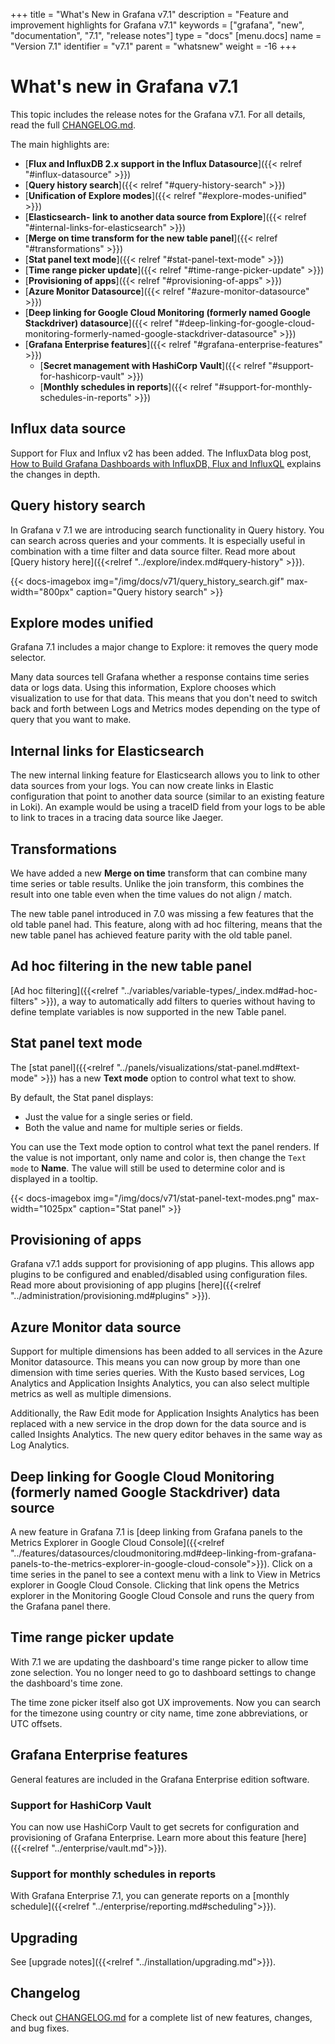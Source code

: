 +++
title = "What's New in Grafana v7.1"
description = "Feature and improvement highlights for Grafana v7.1"
keywords = ["grafana", "new", "documentation", "7.1", "release notes"]
type = "docs"
[menu.docs]
name = "Version 7.1"
identifier = "v7.1"
parent = "whatsnew"
weight = -16
+++

# What's new in Grafana v7.1

This topic includes the release notes for the Grafana v7.1. For all details, read the full [CHANGELOG.md](https://gitlab.com/digitalizm/grafana/blob/master/CHANGELOG.md).

The main highlights are:

- [**Flux and InfluxDB 2.x support in the Influx Datasource**]({{< relref "#influx-datasource" >}})
- [**Query history search**]({{< relref "#query-history-search" >}})
- [**Unification of Explore modes**]({{< relref "#explore-modes-unified" >}})
- [**Elasticsearch- link to another data source from Explore**]({{< relref "#internal-links-for-elasticsearch" >}})
- [**Merge on time transform for the new table panel**]({{< relref "#transformations" >}})
- [**Stat panel text mode**]({{< relref "#stat-panel-text-mode" >}})
- [**Time range picker update**]({{< relref "#time-range-picker-update" >}})
- [**Provisioning of apps**]({{< relref "#provisioning-of-apps" >}})
- [**Azure Monitor Datasource**]({{< relref "#azure-monitor-datasource" >}})
- [**Deep linking for Google Cloud Monitoring (formerly named Google Stackdriver) datasource**]({{< relref "#deep-linking-for-google-cloud-monitoring-formerly-named-google-stackdriver-datasource" >}})
- [**Grafana Enterprise features**]({{< relref "#grafana-enterprise-features" >}})
  - [**Secret management with HashiCorp Vault**]({{< relref "#support-for-hashicorp-vault" >}})
  - [**Monthly schedules in reports**]({{< relref "#support-for-monthly-schedules-in-reports" >}})

## Influx data source

Support for Flux and Influx v2 has been added. The InfluxData blog post, [How to Build Grafana Dashboards with InfluxDB, Flux and InfluxQL](https://www.influxdata.com/blog/how-grafana-dashboard-influxdb-flux-influxql/) explains the changes in depth.

## Query history search

In Grafana v 7.1 we are introducing search functionality in Query history. You can search across queries and your comments. It is especially useful in combination with a time filter and data source filter. Read more about [Query history here]({{<relref "../explore/index.md#query-history" >}}).

{{< docs-imagebox img="/img/docs/v71/query_history_search.gif" max-width="800px" caption="Query history search" >}}

## Explore modes unified

Grafana 7.1 includes a major change to Explore: it removes the query mode selector.

Many data sources tell Grafana whether a response contains time series data or logs data. Using this information, Explore chooses which visualization to use for that data. This means that you don't need to switch back and forth between Logs and Metrics modes depending on the type of query that you want to make.

## Internal links for Elasticsearch

The new internal linking feature for Elasticsearch allows you to link to other data sources from your logs. You can now create links in Elastic configuration that point to another data source (similar to an existing feature in Loki). An example would be using a traceID field from your logs to be able to link to traces in a tracing data source like Jaeger.

## Transformations

We have added a new **Merge on time** transform that can combine many time series or table results. Unlike the join transform, this combines the result into one table even when the time values do not align / match.

The new table panel introduced in 7.0 was missing a few features that the old table panel had. This feature, along with ad hoc filtering, means that the new table panel has achieved feature parity with the old table panel.

## Ad hoc filtering in the new table panel

[Ad hoc filtering]({{<relref "../variables/variable-types/_index.md#ad-hoc-filters" >}}), a way to automatically add filters to queries without having to define template variables is now supported in the new Table panel.

## Stat panel text mode

The [stat panel]({{<relref "../panels/visualizations/stat-panel.md#text-mode" >}}) has a new **Text mode** option to control what text to show.

By default, the Stat panel displays:

- Just the value for a single series or field.
- Both the value and name for multiple series or fields.

You can use the Text mode option to control what text the panel renders. If the value is not important, only name and color is, then change the `Text mode` to **Name**. The value will still be used to determine color and is displayed in a tooltip.

{{< docs-imagebox img="/img/docs/v71/stat-panel-text-modes.png" max-width="1025px" caption="Stat panel" >}}

## Provisioning of apps

Grafana v7.1 adds support for provisioning of app plugins. This allows app plugins to be configured and enabled/disabled using configuration files. Read more about provisioning of app plugins [here]({{<relref "../administration/provisioning.md#plugins" >}}).

## Azure Monitor data source

Support for multiple dimensions has been added to all services in the Azure Monitor datasource. This means you can now group by more than one dimension with time series queries. With the Kusto based services, Log Analytics and Application Insights Analytics, you can also select multiple metrics as well as multiple dimensions.

Additionally, the Raw Edit mode for Application Insights Analytics has been replaced with a new service in the drop down for the data source and is called Insights Analytics. The new query editor behaves in the same way as Log Analytics.

## Deep linking for Google Cloud Monitoring (formerly named Google Stackdriver) data source

A new feature in Grafana 7.1 is [deep linking from Grafana panels to the Metrics Explorer in Google Cloud Console]({{<relref "../features/datasources/cloudmonitoring.md#deep-linking-from-grafana-panels-to-the-metrics-explorer-in-google-cloud-console">}}). Click on a time series in the panel to see a context menu with a link to View in Metrics explorer in Google Cloud Console. Clicking that link opens the Metrics explorer in the Monitoring Google Cloud Console and runs the query from the Grafana panel there.

## Time range picker update

With 7.1 we are updating the dashboard's time range picker to allow time zone selection. You no longer need to go to dashboard settings to change the dashboard's time zone.

The time zone picker itself also got UX improvements. Now you can search for the timezone using country or city name, time zone abbreviations, or UTC offsets.

## Grafana Enterprise features

General features are included in the Grafana Enterprise edition software.

### Support for HashiCorp Vault

You can now use HashiCorp Vault to get secrets for configuration and provisioning of Grafana Enterprise. Learn more about this feature [here]({{<relref "../enterprise/vault.md">}}).

### Support for monthly schedules in reports

With Grafana Enterprise 7.1, you can generate reports on a [monthly schedule]({{<relref "../enterprise/reporting.md#scheduling">}}).

## Upgrading

See [upgrade notes]({{<relref "../installation/upgrading.md">}}).

## Changelog

Check out [CHANGELOG.md](https://gitlab.com/digitalizm/grafana/blob/master/CHANGELOG.md) for a complete list of new features, changes, and bug fixes.
